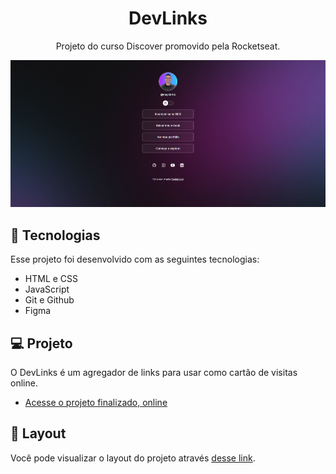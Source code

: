 <h1 align="center"> DevLinks </h1>

<p align="center">
Projeto do curso Discover promovido pela Rocketseat.
</p>

<p align="center">
  <img alt="projeto DevLinks" src="./assets/projeto.png">
</p>

## 🚀 Tecnologias

Esse projeto foi desenvolvido com as seguintes tecnologias:

- HTML e CSS
- JavaScript
- Git e Github
- Figma

## 💻 Projeto

O DevLinks é um agregador de links para usar como cartão de visitas online.

- [Acesse o projeto finalizado, online](https://maykbrito.github.io/devlinks)

## 🔖 Layout

Você pode visualizar o layout do projeto através [desse link](https://www.figma.com/community/file/1187422022288947321).